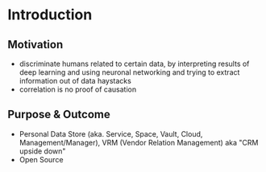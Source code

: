 Introduction
==========================================



## Motivation

+   discriminate humans related to certain data, by interpreting results of deep learning and
    using neuronal networking and trying to extract information out of data haystacks
+   correlation is no proof of causation 



## Purpose & Outcome

+   Personal Data Store (aka. Service, Space, Vault, Cloud, Management/Manager), VRM (Vendor 
    Relation Management) aka "CRM upside down"
+   Open Source

